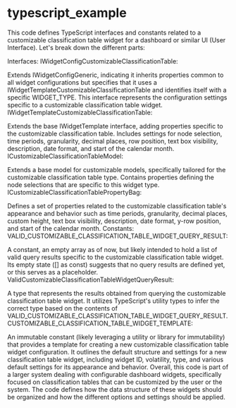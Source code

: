 # typescript_example

This code defines TypeScript interfaces and constants related to a customizable classification table widget for a dashboard or similar UI (User Interface). Let's break down the different parts:

Interfaces:
IWidgetConfigCustomizableClassificationTable:

Extends IWidgetConfigGeneric, indicating it inherits properties common to all widget configurations but specifies that it uses a IWidgetTemplateCustomizableClassificationTable and identifies itself with a specific WIDGET_TYPE.
This interface represents the configuration settings specific to a customizable classification table widget.
IWidgetTemplateCustomizableClassificationTable:

Extends the base IWidgetTemplate interface, adding properties specific to the customizable classification table.
Includes settings for node selection, time periods, granularity, decimal places, row position, text box visibility, description, date format, and start of the calendar month.
ICustomizableClassificationTableModel:

Extends a base model for customizable models, specifically tailored for the customizable classification table type.
Contains properties defining the node selections that are specific to this widget type.
ICustomizableClassificationTablePropertyBag:

Defines a set of properties related to the customizable classification table's appearance and behavior such as time periods, granularity, decimal places, custom height, text box visibility, description, date format, y-row position, and start of the calendar month.
Constants:
VALID_CUSTOMIZABLE_CLASSIFICATION_TABLE_WIDGET_QUERY_RESULT:

A constant, an empty array as of now, but likely intended to hold a list of valid query results specific to the customizable classification table widget. Its empty state ([] as const) suggests that no query results are defined yet, or this serves as a placeholder.
ValidCustomizableClassificationTableWidgetQueryResult:

A type that represents the results obtained from querying the customizable classification table widget. It utilizes TypeScript's utility types to infer the correct type based on the contents of VALID_CUSTOMIZABLE_CLASSIFICATION_TABLE_WIDGET_QUERY_RESULT.
CUSTOMIZABLE_CLASSIFICATION_TABLE_WIDGET_TEMPLATE:

An immutable constant (likely leveraging a utility or library for immutability) that provides a template for creating a new customizable classification table widget configuration.
It outlines the default structure and settings for a new classification table widget, including widget ID, volatility, type, and various default settings for its appearance and behavior.
Overall, this code is part of a larger system dealing with configurable dashboard widgets, specifically focused on classification tables that can be customized by the user or the system. The code defines how the data structure of these widgets should be organized and how the different options and settings should be applied.
